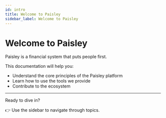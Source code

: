 ```yaml
---
id: intro
title: Welcome to Paisley
sidebar_label: Welcome to Paisley
---
```



# Welcome to Paisley

Paisley is a financial system that puts people first.

This documentation will help you:

- Understand the core principles of the Paisley platform
- Learn how to use the tools we provide
- Contribute to the ecosystem

---

Ready to dive in?

👉 Use the sidebar to navigate through topics.
